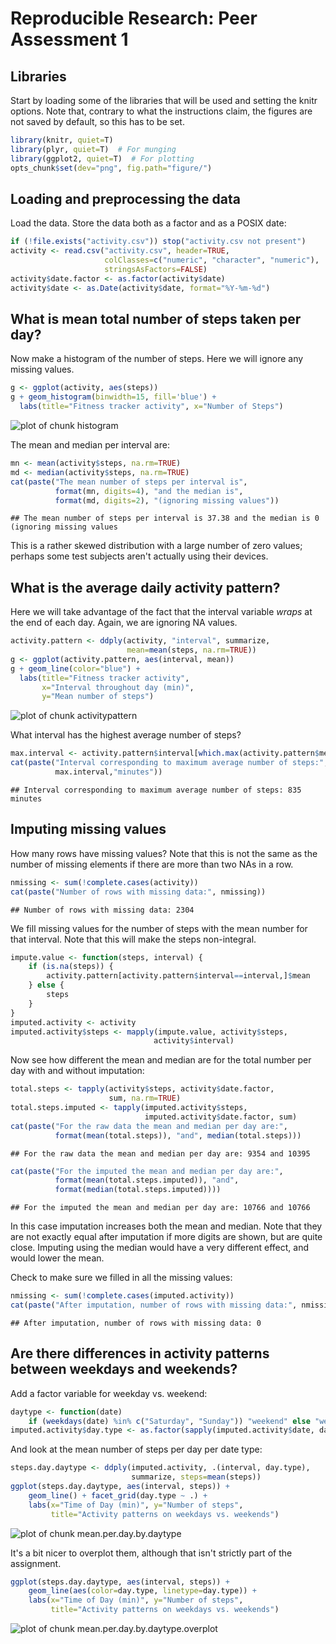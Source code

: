 # Reproducible Research: Peer Assessment 1

## Libraries
Start by loading some of the libraries that will be used and
setting the knitr options.  Note that, contrary to what the instructions
claim, the figures are not saved by default, so this has to be set.

```r
library(knitr, quiet=T)
library(plyr, quiet=T)  # For munging
library(ggplot2, quiet=T)  # For plotting
opts_chunk$set(dev="png", fig.path="figure/")
```

## Loading and preprocessing the data

Load the data.  Store the data both as a factor and as a POSIX date: 

```r
if (!file.exists("activity.csv")) stop("activity.csv not present")
activity <- read.csv("activity.csv", header=TRUE, 
                     colClasses=c("numeric", "character", "numeric"),
                     stringsAsFactors=FALSE)
activity$date.factor <- as.factor(activity$date)
activity$date <- as.Date(activity$date, format="%Y-%m-%d")
```


## What is mean total number of steps taken per day?

Now make a histogram of the number of steps.  Here
we will ignore any missing values.


```r
g <- ggplot(activity, aes(steps))
g + geom_histogram(binwidth=15, fill='blue') + 
  labs(title="Fitness tracker activity", x="Number of Steps")
```

![plot of chunk histogram](figure/histogram.png) 

The mean and median per interval are:

```r
mn <- mean(activity$steps, na.rm=TRUE)
md <- median(activity$steps, na.rm=TRUE)
cat(paste("The mean number of steps per interval is", 
          format(mn, digits=4), "and the median is", 
          format(md, digits=2), "(ignoring missing values"))
```

```
## The mean number of steps per interval is 37.38 and the median is 0 (ignoring missing values
```

This is a rather skewed distribution with a large number
of zero values; perhaps some test subjects aren't actually
using their devices.


## What is the average daily activity pattern?

Here we will take advantage of the fact that the interval variable
*wraps* at the end of each day.  Again, we are ignoring NA values.


```r
activity.pattern <- ddply(activity, "interval", summarize,
                          mean=mean(steps, na.rm=TRUE))
g <- ggplot(activity.pattern, aes(interval, mean))
g + geom_line(color="blue") + 
  labs(title="Fitness tracker activity", 
       x="Interval throughout day (min)",
       y="Mean number of steps")
```

![plot of chunk activitypattern](figure/activitypattern.png) 

What interval has the highest average number of steps?

```r
max.interval <- activity.pattern$interval[which.max(activity.pattern$mean)]
cat(paste("Interval corresponding to maximum average number of steps:",
          max.interval,"minutes"))
```

```
## Interval corresponding to maximum average number of steps: 835 minutes
```

## Imputing missing values

How many rows have missing values?  Note that this is not the
same as the number of missing elements if there are more
than two NAs in a row.

```r
nmissing <- sum(!complete.cases(activity))
cat(paste("Number of rows with missing data:", nmissing))
```

```
## Number of rows with missing data: 2304
```

We fill missing values for the number of steps with the mean number 
for that interval.   Note that this will make the steps non-integral.


```r
impute.value <- function(steps, interval) {
    if (is.na(steps)) {
        activity.pattern[activity.pattern$interval==interval,]$mean
    } else {
        steps
    }
}
imputed.activity <- activity
imputed.activity$steps <- mapply(impute.value, activity$steps, 
                                activity$interval)
```

Now see how different the mean and median are for the total
number per day with and without imputation:

```r
total.steps <- tapply(activity$steps, activity$date.factor,
                      sum, na.rm=TRUE)
total.steps.imputed <- tapply(imputed.activity$steps,
                              imputed.activity$date.factor, sum)
cat(paste("For the raw data the mean and median per day are:",
          format(mean(total.steps)), "and", median(total.steps)))
```

```
## For the raw data the mean and median per day are: 9354 and 10395
```

```r
cat(paste("For the imputed the mean and median per day are:",
          format(mean(total.steps.imputed)), "and", 
          format(median(total.steps.imputed))))
```

```
## For the imputed the mean and median per day are: 10766 and 10766
```
In this case imputation increases both the mean and median.  Note that they
are not exactly equal after imputation if more digits are shown, but are 
quite close.  Imputing using the median would have a very different 
effect, and would lower the mean.

Check to make sure we filled in all the missing values:

```r
nmissing <- sum(!complete.cases(imputed.activity))
cat(paste("After imputation, number of rows with missing data:", nmissing))
```

```
## After imputation, number of rows with missing data: 0
```

## Are there differences in activity patterns between weekdays and weekends?

Add a factor variable for weekday vs. weekend:

```r
daytype <- function(date) 
    if (weekdays(date) %in% c("Saturday", "Sunday")) "weekend" else "weekday"
imputed.activity$day.type <- as.factor(sapply(imputed.activity$date, daytype))
```

And look at the mean number of steps per day per date type:

```r
steps.day.daytype <- ddply(imputed.activity, .(interval, day.type),
                           summarize, steps=mean(steps))
ggplot(steps.day.daytype, aes(interval, steps)) + 
    geom_line() + facet_grid(day.type ~ .) +
    labs(x="Time of Day (min)", y="Number of steps",
         title="Activity patterns on weekdays vs. weekends")
```

![plot of chunk mean.per.day.by.daytype](figure/mean.per.day.by.daytype.png) 

It's a bit nicer to overplot them, although that isn't
strictly part of the assignment.

```r
ggplot(steps.day.daytype, aes(interval, steps)) + 
    geom_line(aes(color=day.type, linetype=day.type)) +
    labs(x="Time of Day (min)", y="Number of steps",
         title="Activity patterns on weekdays vs. weekends")
```

![plot of chunk mean.per.day.by.daytype.overplot](figure/mean.per.day.by.daytype.overplot.png) 
